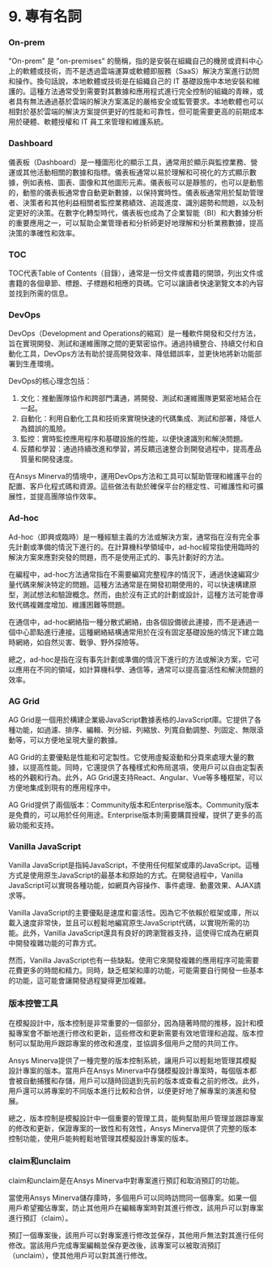 # 9. 專有名詞

### On-prem

"On-prem" 是 "on-premises" 的簡稱，指的是安裝在組織自己的機房或資料中心上的軟體或技術，而不是透過雲端運算或軟體即服務（SaaS）解決方案進行訪問和操作。換句話說，本地軟體或技術是在組織自己的 IT 基礎設施中本地安裝和維護的。這種方法通常受到需要對其數據和應用程式進行完全控制的組織的青睞，或者具有無法通過基於雲端的解決方案滿足的嚴格安全或監管要求。本地軟體也可以相對於基於雲端的解決方案提供更好的性能和可靠性，但可能需要更高的前期成本用於硬體、軟體授權和 IT 員工來管理和維護系統。

### Dashboard

儀表板（Dashboard）是一種圖形化的顯示工具，通常用於顯示與監控業務、營運或其他活動相關的數據和指標。儀表板通常以易於理解和可視化的方式顯示數據，例如表格、圖表、圖像和其他圖形元素。儀表板可以是靜態的，也可以是動態的，動態的儀表板通常會自動更新數據，以保持實時性。儀表板通常用於幫助管理者、決策者和其他利益相關者監控業務績效、追蹤進度、識別趨勢和問題，以及制定更好的決策。在數字化轉型時代，儀表板也成為了企業智能（BI）和大數據分析的重要應用之一，可以幫助企業管理者和分析師更好地理解和分析業務數據，提高決策的準確性和效率。

### TOC

TOC代表Table of Contents（目錄），通常是一份文件或書籍的開頭，列出文件或書籍的各個章節、標題、子標題和相應的頁碼。它可以讓讀者快速瀏覽文本的內容並找到所需的信息。

### DevOps

DevOps（Development and Operations的縮寫）是一種軟件開發和交付方法，旨在實現開發、測試和運維團隊之間的更緊密協作。通過持續整合、持續交付和自動化工具，DevOps方法有助於提高開發效率、降低錯誤率，並更快地將新功能部署到生產環境。

DevOps的核心理念包括：

1. 文化：推動團隊協作和跨部門溝通，將開發、測試和運維團隊更緊密地結合在一起。
2. 自動化：利用自動化工具和技術來實現快速的代碼集成、測試和部署，降低人為錯誤的風險。
3. 監控：實時監控應用程序和基礎設施的性能，以便快速識別和解決問題。
4. 反饋和學習：通過持續改進和學習，將反饋迅速整合到開發過程中，提高產品質量和開發速度。

在Ansys Minerva的情境中，運用DevOps方法和工具可以幫助管理和維護平台的配置、客戶化程式碼和資源。這些做法有助於確保平台的穩定性、可維護性和可擴展性，並提高團隊協作效率。

### Ad-hoc

Ad-hoc（即興或臨時）是一種經驗主義的方法或解決方案，通常指在沒有完全事先計劃或準備的情況下進行的。在計算機科學領域中，ad-hoc經常指使用臨時的解決方案來應對突發的問題，而不是使用正式的、事先計劃好的方法。

在編程中，ad-hoc方法通常指在不需要編寫完整程序的情況下，通過快速編寫少量代碼來解決特定的問題。這種方法通常是在開發初期使用的，可以快速構建原型，測試想法和驗證概念。然而，由於沒有正式的計劃或設計，這種方法可能會導致代碼複雜度增加、維護困難等問題。

在通信中，ad-hoc網絡指一種分散式網絡，由各個設備彼此連接，而不是通過一個中心節點進行連接。這種網絡結構通常用於在沒有固定基礎設施的情況下建立臨時網絡，如自然災害、戰爭、野外探險等。

總之，ad-hoc是指在沒有事先計劃或準備的情況下進行的方法或解決方案，它可以應用在不同的領域，如計算機科學、通信等，通常可以提高靈活性和解決問題的效率。

### AG Grid

AG Grid是一個用於構建企業級JavaScript數據表格的JavaScript庫。它提供了各種功能，如過濾、排序、編輯、列分組、列縮放、列寬自動調整、列固定、無限滾動等，可以方便地呈現大量的數據。

AG Grid的主要優點是性能和可定製性。它使用虛擬滾動和分頁來處理大量的數據，以提高性能。同時，它還提供了各種樣式和佈局選項，使用戶可以自由定製表格的外觀和行為。此外，AG Grid還支持React、Angular、Vue等多種框架，可以方便地集成到現有的應用程序中。

AG Grid提供了兩個版本：Community版本和Enterprise版本。Community版本是免費的，可以用於任何用途。Enterprise版本則需要購買授權，提供了更多的高級功能和支持。

### Vanilla JavaScript

Vanilla JavaScript是指純JavaScript，不使用任何框架或庫的JavaScript。這種方式是使用原生JavaScript的最基本和原始的方式。在開發過程中，Vanilla JavaScript可以實現各種功能，如網頁內容操作、事件處理、動畫效果、AJAX請求等。

Vanilla JavaScript的主要優點是速度和靈活性。因為它不依賴於框架或庫，所以載入速度非常快，並且可以輕鬆地編寫原生JavaScript代碼，以實現所需的功能。此外，Vanilla JavaScript還具有良好的跨瀏覽器支持，這使得它成為在網頁中開發複雜功能的可靠方式。

然而，Vanilla JavaScript也有一些缺點。使用它來開發複雜的應用程序可能需要花費更多的時間和精力。同時，缺乏框架和庫的功能，可能需要自行開發一些基本的功能，這可能會讓開發過程變得更加複雜。

### 版本控管工具

在模擬設計中，版本控制是非常重要的一個部分，因為隨著時間的推移，設計和模擬專案會不斷地進行修改和更新，這些修改和更新需要有效地管理和追蹤。版本控制可以幫助用戶跟踪專案的修改和進度，並協調多個用戶之間的共同工作。

Ansys Minerva提供了一種完整的版本控制系統，讓用戶可以輕鬆地管理其模擬設計專案的版本。當用戶在Ansys Minerva中存儲模擬設計專案時，每個版本都會被自動捕獲和存儲，用戶可以隨時回退到先前的版本或查看之前的修改。此外，用戶還可以將專案的不同版本進行比較和合併，以便更好地了解專案的演進和發展。

總之，版本控制是模擬設計中一個重要的管理工具，能夠幫助用戶管理並跟踪專案的修改和更新，保證專案的一致性和有效性，Ansys Minerva提供了完整的版本控制功能，使用戶能夠輕鬆地管理其模擬設計專案的版本。

### claim和unclaim

claim和unclaim是在Ansys Minerva中對專案進行預訂和取消預訂的功能。

當使用Ansys Minerva儲存庫時，多個用戶可以同時訪問同一個專案。如果一個用戶希望獨佔專案，防止其他用戶在編輯專案時對其進行修改，該用戶可以對專案進行預訂（claim）。

預訂一個專案後，該用戶可以對專案進行修改並保存，其他用戶無法對其進行任何修改。當該用戶完成專案編輯並保存更改後，該專案可以被取消預訂（unclaim），使其他用戶可以對其進行修改。
